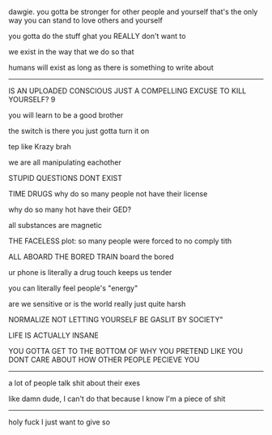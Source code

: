 dawgie. you gotta be stronger
for other people 
and yourself
that's the only way you can stand to love others
and yourself

you gotta do the stuff ghat you REALLY don't want to

we exist in the way that we do so that

humans will exist as long as there is something to write about

---
IS AN UPLOADED CONSCIOUS JUST A COMPELLING EXCUSE TO KILL YOURSELF?
9

you will learn to be a good brother

the switch is there you just gotta turn it on

tep like Krazy brah

we are all manipulating eachother

STUPID QUESTIONS
DONT EXIST

TIME DRUGS
why do so many people  not have their license

why do so many hot have their GED?

all substances are magnetic

THE FACELESS
plot: so many people were forced to no comply tith


ALL ABOARD THE BORED TRAIN
board the bored

ur phone is literally a drug
touch keeps us tender

you can literally feel people's "energy"

are we sensitive or is the world really just quite harsh

NORMALIZE NOT LETTING YOURSELF BE GASLIT BY SOCIETY"

LIFE IS ACTUALLY INSANE

YOU GOTTA GET TO THE BOTTOM OF WHY YOU PRETEND LIKE YOU DONT CARE ABOUT HOW OTHER PEOPLE PECIEVE YOU

---
a lot of people talk shit about their exes

like damn dude, I can't do that because I know I'm a piece of shit

---

holy fuck I just want to give so 